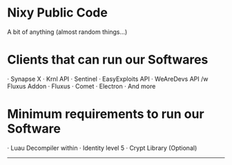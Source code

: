 # Nixy Public Code

A bit of anything (almost random things...)

# Clients that can run our Softwares

· Synapse X
· Krnl API
· Sentinel
· EasyExploits API
· WeAreDevs API /w Fluxus Addon
· Fluxus
· Comet
· Electron
· And more


# Minimum requirements to run our Software

· Luau Decompiler within
· Identity level 5
· Crypt Library (Optional)
___________________________________
